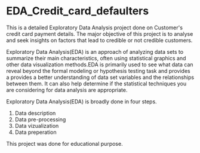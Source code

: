 # EDA_Credit_card_defaulters

This is a detailed Exploratory Data Analysis project done on Customer's credit card payment details. The major objective of this project is to analyse and seek insights on factors that lead to credible or not credible customers.

Exploratory Data Analysis(EDA) is an approach of analyzing data sets to summarize their main characteristics, often using statistical graphics and other data visualization methods.EDA is primarily used to see what data can reveal beyond the formal modeling or hypothesis testing task and provides a provides a better understanding of data set variables and the relationships between them. It can also help determine if the statistical techniques you are considering for data analysis are appropriate.

Exploratory Data Analysis(EDA) is broadly done in four steps.
1) Data description
2) Data pre-processing
3) Data vizualization
4) Data preperation

This project was done for educational purpose. 
